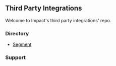## Third Party Integrations

Welcome to Impact's third party integrations' repo.

### Directory

* [Segment](./segment/README.md)

### Support